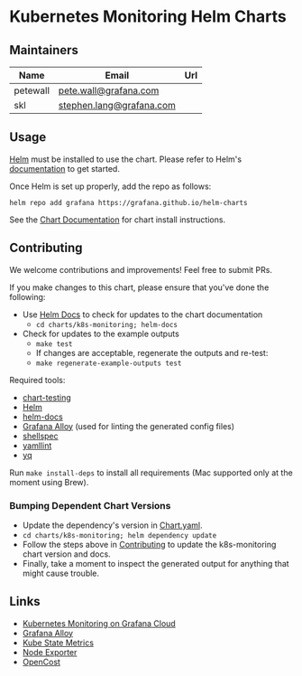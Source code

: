 # Kubernetes Monitoring Helm Charts

## Maintainers

| Name | Email | Url |
| ---- | ------ | --- |
| petewall | <pete.wall@grafana.com> |  |
| skl | <stephen.lang@grafana.com> |  |

## Usage

[Helm](https://helm.sh/) must be installed to use the chart. Please refer to Helm's [documentation](https://helm.sh/docs/) to get started.

Once Helm is set up properly, add the repo as follows:

```console
helm repo add grafana https://grafana.github.io/helm-charts
```

See the [Chart Documentation](https://github.com/grafana/k8s-monitoring-helm/blob/main/charts/k8s-monitoring/README.md) for chart install instructions.

## Contributing

We welcome contributions and improvements! Feel free to submit PRs.

If you make changes to this chart, please ensure that you've done the following:

* Use [Helm Docs](https://github.com/norwoodj/helm-docs) to check for updates to the chart documentation
  * `cd charts/k8s-monitoring; helm-docs`
* Check for updates to the example outputs
  * `make test`
  * If changes are acceptable, regenerate the outputs and re-test:
  * `make regenerate-example-outputs test`

Required tools:

* [chart-testing](https://github.com/helm/chart-testing)
* [Helm](https://helm.sh/docs/intro/install/)
* [helm-docs](https://github.com/norwoodj/helm-docs)
* [Grafana Alloy](https://github.com/grafana/alloy) (used for linting the generated config files)
* [shellspec](https://github.com/shellspec/shellspec)
* [yamllint](https://yamllint.readthedocs.io/en/stable/index.html)
* [yq](https://pypi.org/project/yq/)

Run `make install-deps` to install all requirements (Mac supported only at the moment using Brew).


### Bumping Dependent Chart Versions

* Update the dependency's version in [Chart.yaml](charts/k8s-monitoring/Chart.yaml).
* `cd charts/k8s-monitoring; helm dependency update`
* Follow the steps above in [Contributing](#contributing) to update the k8s-monitoring chart version and docs.
* Finally, take a moment to inspect the generated output for anything that might cause trouble.

## Links
* [Kubernetes Monitoring on Grafana Cloud](https://grafana.com/docs/grafana-cloud/kubernetes-monitoring/)
* [Grafana Alloy](https://github.com/grafana/alloy)
* [Kube State Metrics](https://github.com/kubernetes/kube-state-metrics)
* [Node Exporter](https://github.com/prometheus/node_exporter)
* [OpenCost](https://github.com/opencost/opencost)
